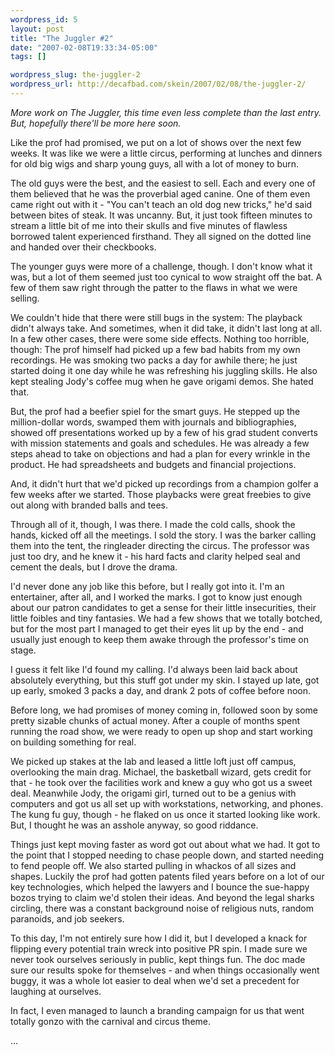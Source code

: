 ```yaml
--- 
wordpress_id: 5
layout: post
title: "The Juggler #2"
date: "2007-02-08T19:33:34-05:00"
tags: []

wordpress_slug: the-juggler-2
wordpress_url: http://decafbad.com/skein/2007/02/08/the-juggler-2/
---
```

_More work on The Juggler, this time even less complete than the last entry.  But, hopefully there'll be more here soon._

Like the prof had promised, we put on a lot of shows over the next few weeks.  It was like we were a little circus, performing at lunches and dinners for old big wigs and sharp young guys, all with a lot of money to burn.

<!--more-->

The old guys were the best, and the easiest to sell.  Each and every one of them believed that he was the proverbial aged canine.  One of them even came right out with it - "You can't teach an old dog new tricks," he'd said between bites of steak.  It was uncanny.  But, it just took fifteen minutes to stream a little bit of me into their skulls and five minutes of flawless borrowed talent experienced firsthand.  They all signed on the dotted line and handed over their checkbooks.

The younger guys were more of a challenge, though.  I don't know what it was, but a lot of them seemed just too cynical to wow straight off the bat.  A few of them saw right through the patter to the flaws in what we were selling.

We couldn't hide that there were still bugs in the system:  The playback didn't always take.  And sometimes, when it did take, it didn't last long at all.  In a few other cases, there were some side effects.  Nothing too horrible, though: The prof himself had picked up a few bad habits from my own recordings.  He was smoking two packs a day for awhile there; he just started doing it one day while he was refreshing his juggling skills.  He also kept stealing Jody's coffee mug when he gave origami demos.  She hated that.

But, the prof had a beefier spiel for the smart guys.  He stepped up the million-dollar words, swamped them with journals and bibliographies, showed off presentations worked up by a few of his grad student converts with mission statements and goals and schedules.  He was already a few steps ahead to take on objections and had a plan for every wrinkle in the product.  He had spreadsheets and budgets and financial projections.  

And, it didn't hurt that we'd picked up recordings from a champion golfer a few weeks after we started.  Those playbacks were great freebies to give out along with branded balls and tees.

Through all of it, though, I was there.  I made the cold calls, shook the hands, kicked off all the meetings.  I sold the story.  I was the barker calling them into the tent, the ringleader directing the circus.  The professor was just too dry, and he knew it - his hard facts and clarity helped seal and cement the deals, but I drove the drama.  

I'd never done any job like this before, but I really got into it.  I'm an entertainer, after all, and I worked the marks.  I got to know just enough about our patron candidates to get a sense for their little insecurities, their little foibles and tiny fantasies.  We had a few shows that we totally botched, but for the most part I managed to get their eyes lit up by the end - and usually just enough to keep them awake through the professor's time on stage. 

I guess it felt like I'd found my calling.  I'd always been laid back about absolutely everything, but this stuff got under my skin.  I stayed up late, got up early, smoked 3 packs a day, and drank 2 pots of coffee before noon.  

Before long, we had promises of money coming in, followed soon by some pretty sizable chunks of actual money.  After a couple of months spent running the road show, we were ready to open up shop and start working on building something for real.  

We picked up stakes at the lab and leased a little loft just off campus, overlooking the main drag.  Michael, the basketball wizard, gets credit for that - he took over the facilities work and knew a guy who got us a sweet deal.  Meanwhile Jody, the origami girl, turned out to be a genius with computers and got us all set up with workstations, networking, and phones.  The kung fu guy, though - he flaked on us once it started looking like work.  But, I thought he was an asshole anyway, so good riddance.

Things just kept moving faster as word got out about what we had.  It got to the point that I stopped needing to chase people down, and started needing to fend people off.  We also started pulling in whackos of all sizes and shapes.  Luckily the prof had gotten patents filed years before on a lot of our key technologies, which helped the lawyers and I bounce the sue-happy bozos trying to claim we'd stolen their ideas.  And beyond the legal sharks circling, there was a constant background noise of religious nuts, random paranoids, and job seekers.  

To this day, I'm not entirely sure how I did it, but I developed a knack for flipping every potential train wreck into positive PR spin.  I made sure we never took ourselves seriously in public, kept things fun.  The doc made sure our results spoke for themselves - and when things occasionally went buggy, it was a whole lot easier to deal when we'd set a precedent for laughing at ourselves.  

In fact, I even managed to launch a branding campaign for us that went totally gonzo with the carnival and circus theme.  

...
